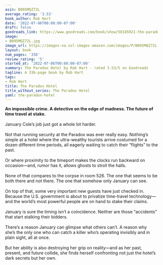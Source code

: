 ```yaml
---
asin: B095MQZ72L
average_rating: '3.53'
book_author: Rob Hart
date: '2022-07-06T00:00:00-07:00'
draft: false
goodreads_link: https://www.goodreads.com/book/show/58185921-the-paradox-hotel
image:
- B095MQZ72L.jpg
image_url: https://images-na.ssl-images-amazon.com/images/P/B095MQZ72L.01._SCLZZZZZZZ.jpg
layout: book
num_pages: '336'
review_rating: '5'
started_at: '2022-07-06T00:00:00-07:00'
summary: The Paradox Hotel by Rob Hart - rated 3.53/5 on Goodreads
tagline: A 336-page book by Rob Hart
tags:
- Rob Hart
title: The Paradox Hotel
title_without_series: The Paradox Hotel
yaml: the-paradox-hotel
---
```


<b>An impossible crime. A detective on the edge of madness. The future of time travel at stake.</b><br /><br />January Cole’s job just got a whole lot harder.<br /><br />Not that running security at the Paradox was ever really easy. Nothing’s simple at a hotel where the ultra-wealthy tourists arrive costumed for a dozen different time periods, all eagerly waiting to catch their “flights” to the past.<br /><br />Or where proximity to the timeport makes the clocks run backward on occasion—and, rumor has it, allows ghosts to stroll the halls.<br /><br />None of that compares to the corpse in room 526. The one that seems to be both there and not there. The one that somehow only January can see.<br /><br />On top of that, some very important new guests have just checked in. Because the U.S. government is about to privatize time-travel technology—and the world’s most powerful people are on hand to stake their claims.<br /><br />January is sure the timing isn’t a coincidence. Neither are those “accidents” that start stalking their bidders.<br /><br />There’s a reason January can glimpse what others can’t. A reason why she’s the only one who can catch a killer who’s operating invisibly and in plain sight, all at once.<br /><br />But her ability is also destroying her grip on reality—and as her past, present, and future collide, she finds herself confronting not just the hotel’s dark secrets but her own.